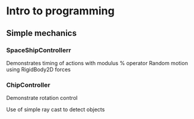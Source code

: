 # Intro to programming
## Simple mechanics
### SpaceShipControllerr
Demonstrates timing of actions with modulus % operator
Random motion using RigidBody2D forces

### ChipController
Demonstrate rotation control

Use of simple ray cast to detect objects